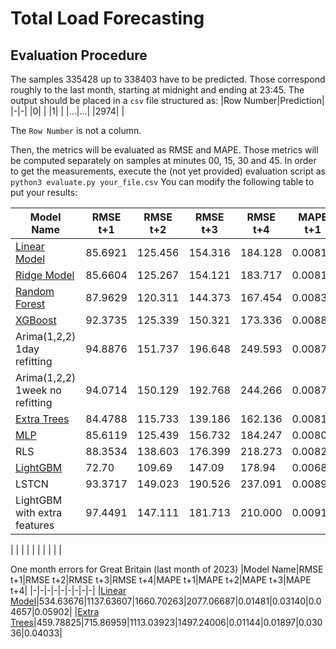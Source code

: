 # Total Load Forecasting
## Evaluation Procedure
The samples $335428$ up to $338403$ have to be predicted. Those correspond roughly to the last month, starting at midnight and ending at 23:45.
The output should be placed in a `csv` file structured as:
|Row Number|Prediction|
|-|-|
|0| |
|1| |
|...|...|
|2974| |

The `Row Number` is not a column.

Then, the metrics will be evaluated as RMSE and MAPE. Those metrics will be computed separately on samples at minutes 00, 15, 30 and 45.
In order to get the measurements, execute the (not yet provided) evaluation script as
`python3 evaluate.py your_file.csv`
You can modify the following table to put your results:

| Model Name                                    |RMSE t+1|RMSE t+2|RMSE t+3|RMSE t+4|MAPE t+1|MAPE t+2|MAPE t+3|MAPE t+4|
|-----------------------------------------------|-|-|-|-|-|-|-|-|
| [Linear Model](Models_Pascal/Linear.ipynb)    |85.6921|125.456|154.316|184.128|0.00813|0.01175|0.01466|0.01754|
| [Ridge Model](Models_Pascal/Linear.ipynb)     |85.6604|125.267|154.121|183.717|0.00812|0.01173|0.01462|0.01751|
| [Random Forest](Models_Pascal/Ensemble.ipynb) |87.9629|120.311|144.373|167.454|0.00833|0.01122|0.01349|0.01574|
| [XGBoost](Models_Pascal/Ensemble.ipynb)       |92.3735|125.339|150.321|173.336|0.00888|0.01169|0.01389|0.01609|
| Arima(1,2,2) 1day refitting                   |94.8876|151.737|196.648|249.593|0.00879|0.01398|0.01845|0.02397|
| Arima(1,2,2) 1week no refitting               |94.0714|150.129|192.768|244.266|0.00873|0.01367|0.01778|0.02314|
| [Extra Trees](Models_Pascal/Ensemble.ipynb)   |84.4788|115.733|139.186|162.136|0.00814|0.01087|0.01304|0.01515|
| [MLP](Models_Pascal/MLP_Tuning.ipynb)         |85.6119|125.439|156.732|184.247|0.00801|0.01178|0.01471|0.01730|
| RLS                                           |88.3534|138.603|176.399|218.273|0.00826|0.01282|0.01650|0.02057|
| [LightGBM](LightGBM_Lisbon3_2024.ipynb)       |72.70|109.69|147.09|178.94|0.0068|0.0103|0.0137|0.0169|
| LSTCN                                         |93.3717|149.023|190.526|237.091|0.00893|0.01411|0.01834|0.02326|
| LightGBM with extra features                  |97.4491|147.111|181.713|210.000|0.00918|0.01375|0.01726|0.02009|

| | | | | | | | | |

One month errors for Great Britain (last month of 2023)
|Model Name|RMSE t+1|RMSE t+2|RMSE t+3|RMSE t+4|MAPE t+1|MAPE t+2|MAPE t+3|MAPE t+4|
|-|-|-|-|-|-|-|-|-|
|[Linear Model](Models_Pascal/GBEvaluation.ipynb)|534.63676|1137.63607|1660.70263|2077.06687|0.01481|0.03140|0.04657|0.05902|
|[Extra Trees](Models_Pascal/GBEvaluation.ipynb)|459.78825|715.86959|1113.03923|1497.24006|0.01144|0.01897|0.03036|0.04033|
